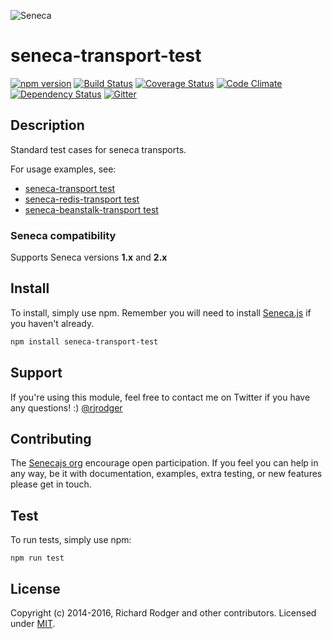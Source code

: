 ![Seneca](http://senecajs.org/files/assets/seneca-logo.png)

# seneca-transport-test
[![npm version][npm-badge]][npm-url]
[![Build Status][travis-badge]][travis-url]
[![Coverage Status][coverage-badge]][coverage-url]
[![Code Climate][codeclimate-badge]][codeclimate-url]
[![Dependency Status][david-badge]][david-url]
[![Gitter][gitter-badge]][gitter-url]


## Description

Standard test cases for seneca transports.

For usage examples, see:

   * [seneca-transport test](https://github.com/senecajs/seneca-transport/blob/master/test/transport.test.js)
   * [seneca-redis-transport test](https://github.com/rjrodger/seneca-redis-transport/blob/master/test/redis-transport.test.js)
   * [seneca-beanstalk-transport test](https://github.com/rjrodger/seneca-beanstalk-transport/blob/master/test/beanstalk-transport.test.js)

### Seneca compatibility
Supports Seneca versions **1.x** and **2.x**

## Install
To install, simply use npm. Remember you will need to install [Seneca.js][] if you haven't already.

```sh
npm install seneca-transport-test
```

## Support

If you're using this module, feel free to contact me on Twitter if you
have any questions! :) [@rjrodger](http://twitter.com/rjrodger)

## Contributing
The [Senecajs org][] encourage open participation. If you feel you can help in any way, be it with
documentation, examples, extra testing, or new features please get in touch.

## Test
To run tests, simply use npm:

```
npm run test
```

## License
Copyright (c) 2014-2016, Richard Rodger and other contributors.
Licensed under [MIT][].

[npm-badge]: https://img.shields.io/npm/v/seneca-transport-test.svg
[npm-url]: https://npmjs.com/package/seneca-transport-test
[travis-badge]: https://travis-ci.org/rjrodger/seneca-transport-test.svg
[travis-url]: https://travis-ci.org/rjrodger/seneca-transport-test
[codeclimate-badge]: https://codeclimate.com/github/rjrodger/seneca-transport-test/badges/gpa.svg
[codeclimate-url]: https://codeclimate.com/github/rjrodger/seneca-transport-test
[coverage-badge]: https://coveralls.io/repos/rjrodger/seneca-transport-test/badge.svg?branch=master&service=github
[coverage-url]: https://coveralls.io/github/rjrodger/seneca-transport-test?branch=master
[david-badge]: https://david-dm.org/rjrodger/seneca-transport-test.svg
[david-url]: https://david-dm.org/rjrodger/seneca-transport-test
[gitter-badge]: https://badges.gitter.im/Join%20Chat.svg
[gitter-url]: https://gitter.im/senecajs/seneca
[MIT]: ./LICENSE
[Senecajs org]: https://github.com/senecajs/
[Seneca.js]: https://www.npmjs.com/package/seneca
